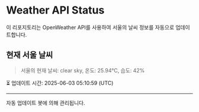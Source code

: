 
# Weather API Status

이 리포지토리는 OpenWeather API를 사용하여 서울의 날씨 정보를 자동으로 업데이트합니다.

## 현재 서울 날씨
> 서울의 현재 날씨: clear sky, 온도: 25.94°C, 습도: 42%

⏳ 업데이트 시간: 2025-06-03 05:10:59 (UTC)

---
자동 업데이트 봇에 의해 관리됩니다.
